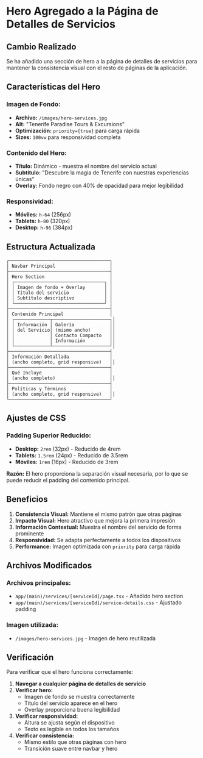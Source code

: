 # Hero Agregado a la Página de Detalles de Servicios

## Cambio Realizado

Se ha añadido una sección de hero a la página de detalles de servicios para mantener la consistencia visual con el resto de páginas de la aplicación.

## Características del Hero

### **Imagen de Fondo:**
- **Archivo:** `/images/hero-services.jpg`
- **Alt:** "Tenerife Paradise Tours & Excursions"
- **Optimización:** `priority={true}` para carga rápida
- **Sizes:** `100vw` para responsividad completa

### **Contenido del Hero:**
- **Título:** Dinámico - muestra el nombre del servicio actual
- **Subtítulo:** "Descubre la magia de Tenerife con nuestras experiencias únicas"
- **Overlay:** Fondo negro con 40% de opacidad para mejor legibilidad

### **Responsividad:**
- **Móviles:** `h-64` (256px)
- **Tablets:** `h-80` (320px)
- **Desktop:** `h-96` (384px)

## Estructura Actualizada

```
┌─────────────────────────────────────┐
│ Navbar Principal                    │
├─────────────────────────────────────┤
│ Hero Section                        │
│ ┌─────────────────────────────────┐ │
│ │ Imagen de fondo + Overlay       │ │
│ │ Título del servicio             │ │
│ │ Subtítulo descriptivo           │ │
│ └─────────────────────────────────┘ │
├─────────────────────────────────────┤
│ Contenido Principal                 │
│ ┌─────────────┬─────────────────────┐│
│ │ Información │ Galería             ││
│ │ del Servicio│ (mismo ancho)       ││
│ │             │ Contacto Compacto   ││
│ │             │ Información         ││
│ └─────────────┴─────────────────────┘│
├─────────────────────────────────────┤
│ Información Detallada               │
│ (ancho completo, grid responsive)   ││
├─────────────────────────────────────┤
│ Qué Incluye                         │
│ (ancho completo)                    ││
├─────────────────────────────────────┤
│ Políticas y Términos                │
│ (ancho completo, grid responsive)   ││
└─────────────────────────────────────┘
```

## Ajustes de CSS

### **Padding Superior Reducido:**
- **Desktop:** `2rem` (32px) - Reducido de 4rem
- **Tablets:** `1.5rem` (24px) - Reducido de 3.5rem
- **Móviles:** `1rem` (16px) - Reducido de 3rem

**Razón:** El hero proporciona la separación visual necesaria, por lo que se puede reducir el padding del contenido principal.

## Beneficios

1. **Consistencia Visual:** Mantiene el mismo patrón que otras páginas
2. **Impacto Visual:** Hero atractivo que mejora la primera impresión
3. **Información Contextual:** Muestra el nombre del servicio de forma prominente
4. **Responsividad:** Se adapta perfectamente a todos los dispositivos
5. **Performance:** Imagen optimizada con `priority` para carga rápida

## Archivos Modificados

### **Archivos principales:**
- `app/(main)/services/[serviceId]/page.tsx` - Añadido hero section
- `app/(main)/services/[serviceId]/service-details.css` - Ajustado padding

### **Imagen utilizada:**
- `/images/hero-services.jpg` - Imagen de hero reutilizada

## Verificación

Para verificar que el hero funciona correctamente:

1. **Navegar a cualquier página de detalles de servicio**
2. **Verificar hero:**
   - Imagen de fondo se muestra correctamente
   - Título del servicio aparece en el hero
   - Overlay proporciona buena legibilidad
3. **Verificar responsividad:**
   - Altura se ajusta según el dispositivo
   - Texto es legible en todos los tamaños
4. **Verificar consistencia:**
   - Mismo estilo que otras páginas con hero
   - Transición suave entre navbar y hero 
